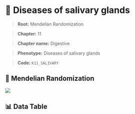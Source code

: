 # 🧪 Diseases of salivary glands

> **Root:** Mendelian Randomization

> **Chapter:** 11  

> **Chapter name:** Digestive

> **Phenotype:** Diseases of salivary glands  

> **Code:** `K11_SALIVARY`

## 🧬 Mendelian Randomization  

<img src="/MR/Figures/Forward/K11_SALIVARY.png"/>

## 📊 Data Table

<CsvTableMRF src="/MR_Data/Forward/K11_SALIVARY.csv"/>
